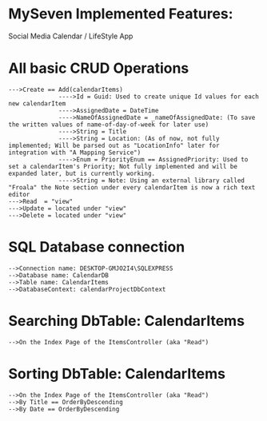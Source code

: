 # MySeven Implemented Features:
Social Media Calendar / LifeStyle App

# All basic CRUD Operations
    --->Create == Add(calendarItems)
                  ---->Id = Guid: Used to create unique Id values for each new calendarItem
                  ---->AssignedDate = DateTime
                  ---->NameOfAssignedDate = _nameOfAssignedDate: (To save the written values of name-of-day-of-week for later use)
                  ---->String = Title
                  ---->String = Location: (As of now, not fully implemented; Will be parsed out as "LocationInfo" later for integration with "A Mapping Service")
                  ---->Enum = PriorityEnum == AssignedPriority: Used to set a calendarItem's Priority; Not fully implemented and will be expanded later, but is currently working.
                  ---->String = Note: Using an external library called "Froala" the Note section under every calendarItem is now a rich text editor
    --->Read  = "view"
    --->Update = located under "view"
    --->Delete = located under "view"
# SQL Database connection
    -->Connection name: DESKTOP-GMJO2I4\SQLEXPRESS
    -->Database name: CalendarDB
    -->Table name: CalendarItems
    -->DatabaseContext: calendarProjectDbContext
# Searching DbTable: CalendarItems
    -->On the Index Page of the ItemsController (aka "Read")
# Sorting DbTable: CalendarItems
    -->On the Index Page of the ItemsController (aka "Read")
    -->By Title == OrderByDescending
    -->By Date == OrderByDescending 
